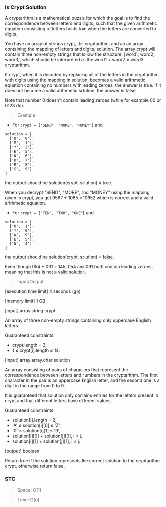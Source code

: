 ### Is Crypt Solution

A cryptarithm is a mathematical puzzle for which the goal is to find the correspondence between letters and digits, such that the given arithmetic equation consisting of letters holds true when the letters are converted to digits.

You have an array of strings crypt, the cryptarithm, and an an array containing the mapping of letters and digits, solution. The array crypt will contain three non-empty strings that follow the structure: [word1, word2, word3], which should be interpreted as the word1 + word2 = word3 cryptarithm.

If crypt, when it is decoded by replacing all of the letters in the cryptarithm with digits using the mapping in solution, becomes a valid arithmetic equation containing no numbers with leading zeroes, the answer is true. If it does not become a valid arithmetic solution, the answer is false.

Note that number 0 doesn't contain leading zeroes (while for example 00 or 0123 do).

> Example

- For `crypt = ["SEND", "MORE", "MONEY"]` and

```
solution = [
  ['O', '0'],
  ['M', '1'],
  ['Y', '2'],
  ['E', '5'],
  ['N', '6'],
  ['D', '7'],
  ['R', '8'],
  ['S', '9']
]
```

the output should be solution(crypt, solution) = true.

When you decrypt "SEND", "MORE", and "MONEY" using the mapping given in crypt, you get 9567 + 1085 = 10652 which is correct and a valid arithmetic equation.

- For `crypt = ["TEN", "TWO", "ONE"]` and

```
solution = [
  ['O', '1'],
  ['T', '0'],
  ['W', '9'],
  ['E', '5'],
  ['N', '4']
]
```

the output should be solution(crypt, solution) = false.

Even though 054 + 091 = 145, 054 and 091 both contain leading zeroes, meaning that this is not a valid solution.

> Input/Output

[execution time limit] 4 seconds (go)

[memory limit] 1 GB

[input] array.string crypt

An array of three non-empty strings containing only uppercase English letters.

Guaranteed constraints:

- crypt.length = 3,
- 1 ≤ crypt[i].length ≤ 14.

[input] array.array.char solution

An array consisting of pairs of characters that represent the correspondence between letters and numbers in the cryptarithm. The first character in the pair is an uppercase English letter, and the second one is a digit in the range from 0 to 9.

It is guaranteed that solution only contains entries for the letters present in crypt and that different letters have different values.

Guaranteed constraints:

- solution[i].length = 2,
- 'A' ≤ solution[i][0] ≤ 'Z',
- '0' ≤ solution[i][1] ≤ '9',
- solution[i][0] ≠ solution[j][0], i ≠ j,
- solution[i][1] ≠ solution[j][1], i ≠ j.

[output] boolean

Return true if the solution represents the correct solution to the cryptarithm crypt, otherwise return false.

### STC

> Space: O(1)

> Time: O(n)
